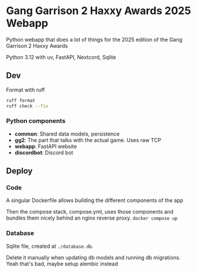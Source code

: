 # Gang Garrison 2 Haxxy Awards 2025 Webapp

Python webapp that does a lot of things for the 2025 edition of the Gang Garrison 2 Haxxy Awards

Python 3.12 with uv, FastAPI, Nextcord, Sqlite

## Dev

Format with ruff

```bash
ruff format
ruff check --fix
```

### Python components

- **common**: Shared data models, persistence
- **gg2**: The part that talks with the actual game. Uses raw TCP
- **webapp**: FastAPI website
- **discordbot**: Discord bot

## Deploy

### Code

A singular Dockerfile allows building the different components of the app

Then the compose stack, compose.yml, uses those components and bundles them nicely behind an nginx reverse proxy. `docker compose up`

### Database

Sqlite file, created at `./database.db`.

Delete it manually when updating db models and running db migrations. Yeah that's bad, maybe setup alembic instead